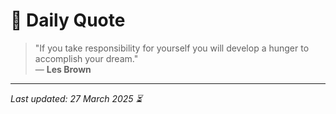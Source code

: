 # 📜 Daily Quote

> "If you take responsibility for yourself you will develop a hunger to accomplish your dream."  
> — **Les Brown**

---

_Last updated: 27 March 2025 ⏳_
